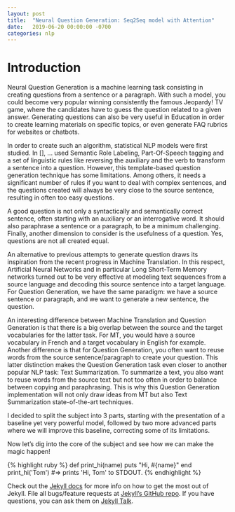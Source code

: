 ```yaml
---
layout: post
title:  "Neural Question Generation: Seq2Seq model with Attention"
date:   2019-06-20 00:00:00 -0700
categories: nlp
---
```


# Introduction

Neural Question Generation is a machine learning task consisting in creating questions from a sentence or a paragraph. With such a model, you could become very popular winning consistently the famous Jeopardy! TV game, where the candidates have to guess the question related to a given answer. Generating questions can also be very useful in Education in order to create learning materials on specific topics, or even generate FAQ rubrics for websites or chatbots.

In order to create such an algorithm, statistical NLP models were first studied. In [], ... used Semantic Role Labeling, Part-Of-Speech tagging and a set of linguistic rules like reversing the auxiliary and the verb to transform a sentence into a question. However, this template-based question generation technique has some limitations. Among others, it needs a significant number of rules if you want to deal with complex sentences, and the questions created will always be very close to the source sentence, resulting in often too easy questions.

A good question is not only a syntactically and semantically correct sentence, often starting with an auxiliary or an interrogative word. It should also paraphrase a sentence or a paragraph, to be a minimum challenging. Finally, another dimension to consider is the usefulness of a question. Yes, questions are not all created equal.

An alternative to previous attempts to generate question draws its inspiration from the recent progress in Machine Translation. In this respect, Artificial Neural Networks and in particular Long Short-Term Memory networks turned out to be very effective at modeling text sequences from a source language and decoding this source sentence into a target language. For Question Generation, we have the same paradigm: we have a source sentence or paragraph, and we want to generate a new sentence, the question.

An interesting difference between Machine Translation and Question Generation is that there is a big overlap between the source and the target vocabularies for the latter task. For MT, you would have a source vocabulary in French and a target vocabulary in English for example. Another difference is that for Question Generation, you often want to reuse words from the source sentence/paragraph to create your question. This latter distinction makes the Question Generation task even closer to another popular NLP task: Text Summarization. To summarize a text, you also want to reuse words from the source text but not too often in order to balance between copying and paraphrasing. This is why this Question Generation implementation will not only draw ideas from MT but also Text Summarization state-of-the-art techniques.

I decided to split the subject into 3 parts, starting with the presentation of a baseline yet very powerful model, followed by two more advanced parts where we will improve this baseline, correcting some of its limitations.

Now let’s dig into the core of the subject and see how we can make the magic happen!


{% highlight ruby %}
def print_hi(name)
  puts "Hi, #{name}"
end
print_hi('Tom')
#=> prints 'Hi, Tom' to STDOUT.
{% endhighlight %}

Check out the [Jekyll docs][jekyll-docs] for more info on how to get the most out of Jekyll. File all bugs/feature requests at [Jekyll’s GitHub repo][jekyll-gh]. If you have questions, you can ask them on [Jekyll Talk][jekyll-talk].

[jekyll-docs]: https://jekyllrb.com/docs/home
[jekyll-gh]:   https://github.com/jekyll/jekyll
[jekyll-talk]: https://talk.jekyllrb.com/

